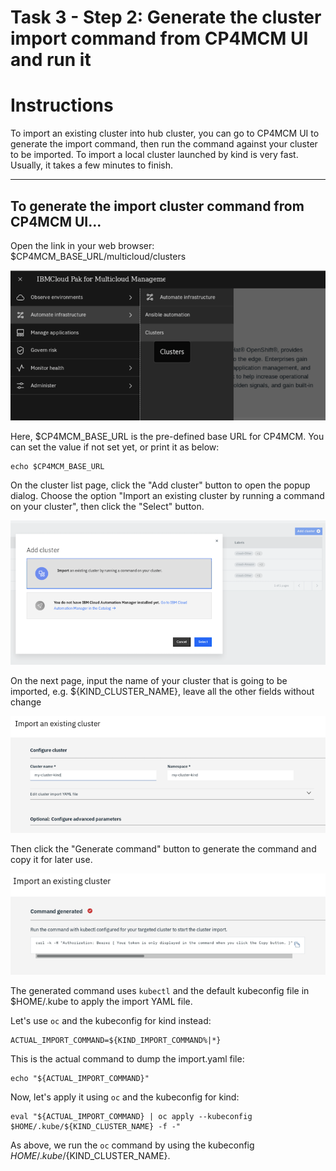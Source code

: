 # Task 3 - Step 2: Generate the cluster import command from CP4MCM UI and run it

Instructions
============

To import an existing cluster into hub cluster, you can go to CP4MCM UI to generate the import command, then
run the command against your cluster to be imported. To import a local cluster launched by kind is very fast.
Usually, it takes a few minutes to finish.

---

## To generate the import cluster command from CP4MCM UI...

Open the link in your web browser: $CP4MCM_BASE_URL/multicloud/clusters

![Figure: CP4MCM Navigation Menu](../images/cp4mcm-nav-menu.png)

Here, $CP4MCM_BASE_URL is the pre-defined base URL for CP4MCM. You can set the value if not set yet, or print it as below:

```shell
echo $CP4MCM_BASE_URL
```

On the cluster list page, click the "Add cluster" button to open the popup dialog. Choose the option "Import an existing cluster by running a command on your cluster", then click the "Select" button.

![Figure: Import Cluster Dialog](../images/import-cluster-dialog.png)

On the next page, input the name of your cluster that is going to be imported, e.g. ${KIND_CLUSTER_NAME}, leave all the other fields without change

![Figure: Import Cluster Form](../images/import-cluster-form.png)

Then click the "Generate command" button to generate the command and copy it for later use.

![Figure: Generated Import Command](../images/generated-import-command.png)

<!--
var::set-required "Paste the import command here" "KIND_IMPORT_COMMAND"
var::save "KIND_IMPORT_COMMAND"
-->

The generated command uses `kubectl` and the default kubeconfig file in $HOME/.kube to apply the import YAML file.

Let's use `oc` and the kubeconfig for kind instead:

```shell
ACTUAL_IMPORT_COMMAND=${KIND_IMPORT_COMMAND%|*}
```

This is the actual command to dump the import.yaml file:

```shell
echo "${ACTUAL_IMPORT_COMMAND}"
```

Now, let's apply it using `oc` and the kubeconfig for kind:

```shell
eval "${ACTUAL_IMPORT_COMMAND} | oc apply --kubeconfig $HOME/.kube/${KIND_CLUSTER_NAME} -f -"
```
<!--
sleep 3
eval "${ACTUAL_IMPORT_COMMAND} -s | oc apply --kubeconfig $HOME/.kube/${KIND_CLUSTER_NAME} -f - >/dev/null 2>&1"
-->

As above, we run the `oc` command by using the kubeconfig $HOME/.kube/${KIND_CLUSTER_NAME}.
